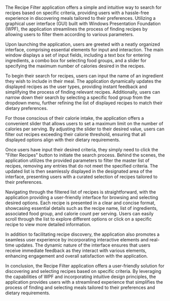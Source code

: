 The Recipe Filter application offers a simple and intuitive way to search for recipes based on specific criteria, providing users with a hassle-free experience in discovering meals tailored to their preferences. Utilizing a graphical user interface (GUI) built with Windows Presentation Foundation (WPF), the application streamlines the process of finding recipes by allowing users to filter them according to various parameters.

Upon launching the application, users are greeted with a neatly organized interface, comprising essential elements for input and interaction. The main window displays a set of input fields, including a text box for entering ingredients, a combo box for selecting food groups, and a slider for specifying the maximum number of calories desired in the recipes.

To begin their search for recipes, users can input the name of an ingredient they wish to include in their meal. The application dynamically updates the displayed recipes as the user types, providing instant feedback and simplifying the process of finding relevant recipes. Additionally, users can narrow down their search by selecting a specific food group from the dropdown menu, further refining the list of displayed recipes to match their dietary preferences.

For those conscious of their calorie intake, the application offers a convenient slider that allows users to set a maximum limit on the number of calories per serving. By adjusting the slider to their desired value, users can filter out recipes exceeding their calorie threshold, ensuring that all displayed options align with their dietary requirements.

Once users have input their desired criteria, they simply need to click the "Filter Recipes" button to initiate the search process. Behind the scenes, the application utilizes the provided parameters to filter the master list of recipes, removing any entries that do not meet the specified criteria. The updated list is then seamlessly displayed in the designated area of the interface, presenting users with a curated selection of recipes tailored to their preferences.

Navigating through the filtered list of recipes is straightforward, with the application providing a user-friendly interface for browsing and selecting desired options. Each recipe is presented in a clear and concise format, showcasing essential details such as the recipe name, list of ingredients, associated food group, and calorie count per serving. Users can easily scroll through the list to explore different options or click on a specific recipe to view more detailed information.

In addition to facilitating recipe discovery, the application also promotes a seamless user experience by incorporating interactive elements and real-time updates. The dynamic nature of the interface ensures that users receive immediate feedback as they interact with various elements, enhancing engagement and overall satisfaction with the application.

In conclusion, the Recipe Filter application offers a user-friendly solution for discovering and selecting recipes based on specific criteria. By leveraging the capabilities of WPF and incorporating intuitive design principles, the application provides users with a streamlined experience that simplifies the process of finding and selecting meals tailored to their preferences and dietary requirements.

